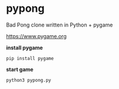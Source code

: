 # pypong
Bad Pong clone written in Python + pygame

https://www.pygame.org

**install pygame**
```
pip install pygame
```

**start game**
```
python3 pypong.py
```
